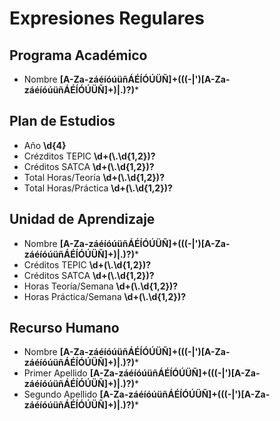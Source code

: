 # Expresiones Regulares

## Programa Académico

+ Nombre                  **[A-Za-záéíóúüñÁÉÍÓÚÜÑ]+(((-|')[A-Za-záéíóúüñÁÉÍÓÚÜÑ]+)|.)?)***

## Plan de Estudios

+ Año                       **\d{4}**
+ Crézditos TEPIC    **\d+(\\.\d{1,2})?**
+ Créditos SATCA   **\d+(\\.\d{1,2})?**
+ Total Horas/Teoría       **\d+(\\.\d{1,2})?**
+ Total Horas/Práctica    **\d+(\\.\d{1,2})?**

## Unidad de Aprendizaje

+ Nombre                **[A-Za-záéíóúüñÁÉÍÓÚÜÑ]+(((-|')[A-Za-záéíóúüñÁÉÍÓÚÜÑ]+)|.)?)***
+ Créditos TEPIC     **\d+(\\.\d{1,2})?**
+ Créditos SATCA    **\d+(\\.\d{1,2})?**
+ Horas Teoría/Semana     **\d+(\\.\d{1,2})?**
+ Horas Práctica/Semana   **\d+(\\.\d{1,2})?**

## Recurso Humano

+ Nombre                      **[A-Za-záéíóúüñÁÉÍÓÚÜÑ]+(((-|')[A-Za-záéíóúüñÁÉÍÓÚÜÑ]+)|.)?)***
+ Primer Apellido           **[A-Za-záéíóúüñÁÉÍÓÚÜÑ]+(((-|')[A-Za-záéíóúüñÁÉÍÓÚÜÑ]+)|.)?)***
+ Segundo Apellido        **[A-Za-záéíóúüñÁÉÍÓÚÜÑ]+(((-|')[A-Za-záéíóúüñÁÉÍÓÚÜÑ]+)|.)?)***